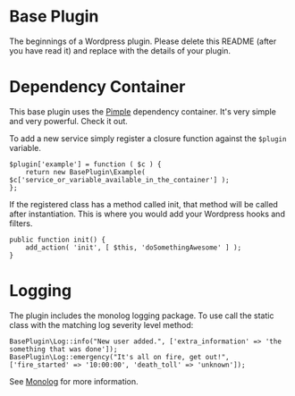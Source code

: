 # Base Plugin
The beginnings of a Wordpress plugin. Please delete this README (after you have read it) and replace with the details of your plugin.

# Dependency Container
This base plugin uses the [Pimple](http://pimple.sensiolabs.org/) dependency container. It's very simple and very powerful. Check it out.

To add a new service simply register a closure function against the `$plugin` variable. 

    $plugin['example'] = function ( $c ) {
    	return new BasePlugin\Example( $c['service_or_variable_available_in_the_container'] );
    };

If the registered class has a method called init, that method will be called after instantiation. This is where you would add your Wordpress hooks and filters.

    public function init() {
        add_action( 'init', [ $this, 'doSomethingAwesome' ] );
    }
    
# Logging
The plugin includes the monolog logging package. To use call the static class with the matching log severity level method:

    BasePlugin\Log::info("New user added.", ['extra_information' => 'the something that was done']);
    BasePlugin\Log::emergency("It's all on fire, get out!", ['fire_started' => '10:00:00', 'death_toll' => 'unknown']);

See [Monolog](https://github.com/Seldaek/monolog) for more information.